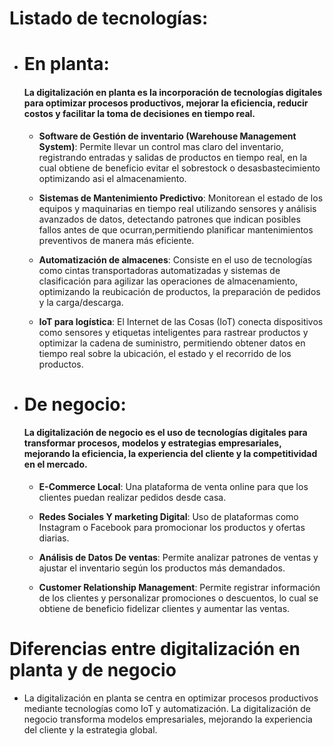 # Listado de tecnologías:

- # En planta:
    #### La digitalización en planta es la incorporación de tecnologías digitales para optimizar procesos productivos, mejorar la eficiencia, reducir costos y facilitar la toma de decisiones en tiempo real.

    -   **Software de Gestión de inventario (Warehouse Management System)**:
Permite llevar un control mas claro del inventario, registrando entradas y salidas de productos en tiempo real, en la cual obtiene de beneficio evitar el sobrestock o desasbastecimiento optimizando asi el almacenamiento.

    -   **Sistemas de Mantenimiento Predictivo**: 
Monitorean el estado de los equipos y maquinarias en tiempo real utilizando sensores y análisis avanzados de datos, detectando patrones que indican posibles fallos antes de que ocurran,permitiendo planificar mantenimientos preventivos de manera más eficiente.
    

    - **Automatización de almacenes**: 
Consiste en el uso de tecnologías como cintas transportadoras automatizadas y sistemas de clasificación para agilizar las operaciones de almacenamiento, optimizando la reubicación de productos, la preparación de pedidos y la carga/descarga.


    - **IoT para logística**:
El Internet de las Cosas (IoT) conecta dispositivos como sensores y etiquetas inteligentes para rastrear productos y optimizar la cadena de suministro, permitiendo obtener datos en tiempo real sobre la ubicación, el estado y el recorrido de los productos.

- # De negocio: 
    #### La digitalización de negocio es el uso de tecnologías digitales para transformar procesos, modelos y estrategias empresariales, mejorando la eficiencia, la experiencia del cliente y la competitividad en el mercado.
    -   **E-Commerce Local**:
    Una plataforma de venta online para que los clientes puedan realizar pedidos desde casa.

    - **Redes Sociales Y marketing Digital**:
    Uso de plataformas como Instagram o Facebook para promocionar los productos y ofertas diarias.

    - **Análisis de Datos De ventas**:
    Permite analizar patrones de ventas y ajustar el inventario según los productos más demandados.

    - **Customer Relationship Management**:
    Permite registrar información de los clientes y personalizar promociones o descuentos, lo cual se obtiene de beneficio fidelizar clientes y aumentar las ventas.

# Diferencias entre digitalización en planta y de negocio
- La digitalización en planta se centra en optimizar procesos productivos mediante tecnologías como IoT y automatización. La digitalización de negocio transforma modelos empresariales, mejorando la experiencia del cliente y la estrategia global.